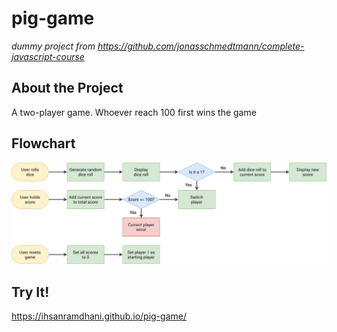 # pig-game
*dummy project from https://github.com/jonasschmedtmann/complete-javascript-course*


## About the Project
A two-player game. Whoever reach 100 first wins the game

## Flowchart
![Pig Game Flowchart](./pig-game-flowchart.png)

## Try It!
https://ihsanramdhani.github.io/pig-game/